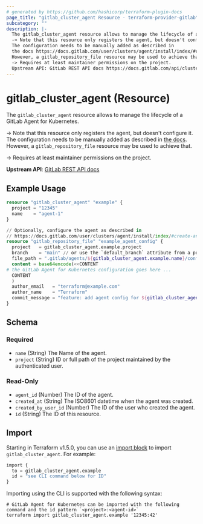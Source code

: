 ```yaml
---
# generated by https://github.com/hashicorp/terraform-plugin-docs
page_title: "gitlab_cluster_agent Resource - terraform-provider-gitlab"
subcategory: ""
description: |-
  The gitlab_cluster_agent resource allows to manage the lifecycle of a GitLab Agent for Kubernetes.
  -> Note that this resource only registers the agent, but doesn't configure it.
  The configuration needs to be manually added as described in
  the docs https://docs.gitlab.com/user/clusters/agent/install/index/#create-an-agent-configuration-file.
  However, a gitlab_repository_file resource may be used to achieve that.
  -> Requires at least maintainer permissions on the project.
  Upstream API: GitLab REST API docs https://docs.gitlab.com/api/cluster_agents/
---
```


# gitlab_cluster_agent (Resource)

The `gitlab_cluster_agent` resource allows to manage the lifecycle of a GitLab Agent for Kubernetes.

-> Note that this resource only registers the agent, but doesn't configure it.
   The configuration needs to be manually added as described in
   [the docs](https://docs.gitlab.com/user/clusters/agent/install/index/#create-an-agent-configuration-file).
   However, a `gitlab_repository_file` resource may be used to achieve that.

-> Requires at least maintainer permissions on the project.

**Upstream API**: [GitLab REST API docs](https://docs.gitlab.com/api/cluster_agents/)

## Example Usage

```terraform
resource "gitlab_cluster_agent" "example" {
  project = "12345"
  name    = "agent-1"
}

// Optionally, configure the agent as described in
// https://docs.gitlab.com/user/clusters/agent/install/index/#create-an-agent-configuration-file
resource "gitlab_repository_file" "example_agent_config" {
  project   = gitlab_cluster_agent.example.project
  branch    = "main" // or use the `default_branch` attribute from a project data source / resource
  file_path = ".gitlab/agents/${gitlab_cluster_agent.example.name}/config.yaml"
  content = base64encode(<<CONTENT
# the GitLab Agent for Kubernetes configuration goes here ...
  CONTENT
  )
  author_email   = "terraform@example.com"
  author_name    = "Terraform"
  commit_message = "feature: add agent config for ${gitlab_cluster_agent.example.name} [skip ci]"
}
```

<!-- schema generated by tfplugindocs -->
## Schema

### Required

- `name` (String) The Name of the agent.
- `project` (String) ID or full path of the project maintained by the authenticated user.

### Read-Only

- `agent_id` (Number) The ID of the agent.
- `created_at` (String) The ISO8601 datetime when the agent was created.
- `created_by_user_id` (Number) The ID of the user who created the agent.
- `id` (String) The ID of this resource.

## Import

Starting in Terraform v1.5.0, you can use an [import block](https://developer.hashicorp.com/terraform/language/import) to import `gitlab_cluster_agent`. For example:

```terraform
import {
  to = gitlab_cluster_agent.example
  id = "see CLI command below for ID"
}
```

Importing using the CLI is supported with the following syntax:

```shell
# GitLab Agent for Kubernetes can be imported with the following command and the id pattern `<project>:<agent-id>`
terraform import gitlab_cluster_agent.example '12345:42'
```
